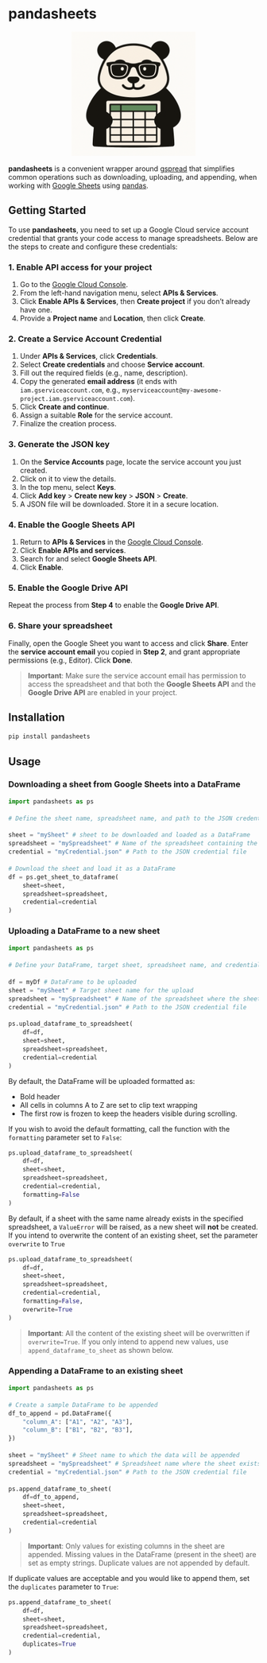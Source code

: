 # pandasheets

<div align="center">
  <picture>
    <source media="(prefers-color-scheme: dark)" srcset="https://raw.githubusercontent.com/diegomagela/pandasheets/refs/heads/main/img/logo_dark.png">
    <source media="(prefers-color-scheme: light)" srcset="https://raw.githubusercontent.com/diegomagela/pandasheets/refs/heads/main/img/logo_light.png">
    <img src="https://raw.githubusercontent.com/diegomagela/pandasheets/refs/heads/main/img/logo_light.png" alt="Logo" width="250">
  </picture>
</div>

**pandasheets** is a convenient wrapper around [gspread](https://github.com/burnash/gspread) that simplifies common operations such as downloading, uploading, and appending, when working with [Google Sheets](https://sheets.google.com) using [pandas](https://github.com/pandas-dev/pandas). 

## Getting Started

To use **pandasheets**, you need to set up a Google Cloud service account credential that grants your code access to manage spreadsheets. Below are the steps to create and configure these credentials:

### 1. Enable API access for your project
1. Go to the [Google Cloud Console](https://console.cloud.google.com).
2. From the left-hand navigation menu, select **APIs & Services**.
3. Click **Enable APIs & Services**, then **Create project** if you don’t already have one.
4. Provide a **Project name** and **Location**, then click **Create**.

### 2. Create a Service Account Credential
1. Under **APIs & Services**, click **Credentials**.
2. Select **Create credentials** and choose **Service account**.
3. Fill out the required fields (e.g., name, description).
4. Copy the generated **email address** (it ends with `iam.gserviceaccount.com`, e.g., `myserviceaccount@my-awesome-project.iam.gserviceaccount.com`).
5. Click **Create and continue**.
6. Assign a suitable **Role** for the service account.
7. Finalize the creation process.

### 3. Generate the JSON key
1. On the **Service Accounts** page, locate the service account you just created.
2. Click on it to view the details.
3. In the top menu, select **Keys**.
4. Click **Add key** > **Create new key** > **JSON** > **Create**.
5. A JSON file will be downloaded. Store it in a secure location.

### 4. Enable the Google Sheets API
1. Return to **APIs & Services** in the [Google Cloud Console](https://console.cloud.google.com).
2. Click **Enable APIs and services**.
3. Search for and select **Google Sheets API**.
4. Click **Enable**.

### 5. Enable the Google Drive API
Repeat the process from **Step 4** to enable the **Google Drive API**.

### 6. Share your spreadsheet
Finally, open the Google Sheet you want to access and click **Share**. Enter the **service account email** you copied in **Step 2**, and grant appropriate permissions (e.g., Editor). Click **Done**.

> **Important**: Make sure the service account email has permission to access the spreadsheet and that both the **Google Sheets API** and the **Google Drive API** are enabled in your project.

## Installation

```sh
pip install pandasheets
```

## Usage

### Downloading a sheet from Google Sheets into a DataFrame

```python
import pandasheets as ps

# Define the sheet name, spreadsheet name, and path to the JSON credential file

sheet = "mySheet" # sheet to be downloaded and loaded as a DataFrame
spreadsheet = "mySpreadsheet" # Name of the spreadsheet containing the sheet
credential = "myCredential.json" # Path to the JSON credential file

# Download the sheet and load it as a DataFrame
df = ps.get_sheet_to_dataframe(
    sheet=sheet,
    spreadsheet=spreadsheet,
    credential=credential
)
```

### Uploading a DataFrame to a new sheet

```python
import pandasheets as ps

# Define your DataFrame, target sheet, spreadsheet name, and credential file

df = myDf # DataFrame to be uploaded
sheet = "mySheet" # Target sheet name for the upload
spreadsheet = "mySpreadsheet" # Name of the spreadsheet where the sheet will be created
credential = "myCredential.json" # Path to the JSON credential file

ps.upload_dataframe_to_spreadsheet(
    df=df,
    sheet=sheet,
    spreadsheet=spreadsheet,
    credential=credential
)
```
By default, the DataFrame will be uploaded formatted as:
- Bold header
- All cells in columns A to Z are set to clip text wrapping
- The first row is frozen to keep the headers visible during scrolling.

If you wish to avoid the default formatting, call the function with the `formatting` parameter set to `False`:

```python
ps.upload_dataframe_to_spreadsheet(
    df=df,
    sheet=sheet,
    spreadsheet=spreadsheet,
    credential=credential,
    formatting=False
)
```

By default, if a sheet with the same name already exists in the specified spreadsheet, a `ValueError` will be raised, as a new sheet will **not** be created. If you intend to overwrite the content of an existing sheet, set the parameter `overwrite` to `True`

```python
ps.upload_dataframe_to_spreadsheet(
    df=df,
    sheet=sheet,
    spreadsheet=spreadsheet,
    credential=credential,
    formatting=False,
    overwrite=True
)
```

> **Important**: All the content of the existing sheet will be overwritten if `overwrite=True`. If you only intend to append new values, use `append_dataframe_to_sheet` as shown below.

### Appending a DataFrame to an existing sheet

```python
import pandasheets as ps

# Create a sample DataFrame to be appended
df_to_append = pd.DataFrame({
    "column_A": ["A1", "A2", "A3"],
    "column_B": ["B1", "B2", "B3"],
})

sheet = "mySheet" # Sheet name to which the data will be appended
spreadsheet = "mySpreadsheet" # Spreadsheet name where the sheet exists
credential = "myCredential.json" # Path to the JSON credential file

ps.append_dataframe_to_sheet(
    df=df_to_append,
    sheet=sheet,
    spreadsheet=spreadsheet,
    credential=credential
)
```

> **Important**: Only values for existing columns in the sheet are appended. Missing values in the DataFrame (present in the sheet) are set as empty strings. Duplicate values are not appended by default.

If duplicate values are acceptable and you would like to append them, set the `duplicates` parameter to `True`:

```python
ps.append_dataframe_to_sheet(
    df=df,
    sheet=sheet,
    spreadsheet=spreadsheet,
    credential=credential,
    duplicates=True
)
```



